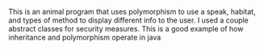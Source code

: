 This is an animal program that uses polymorphism to use a speak, habitat, and types of method to display different info to the user. I used a couple abstract classes for security measures.
This is a good example of how inheritance and polymorphism operate in java
